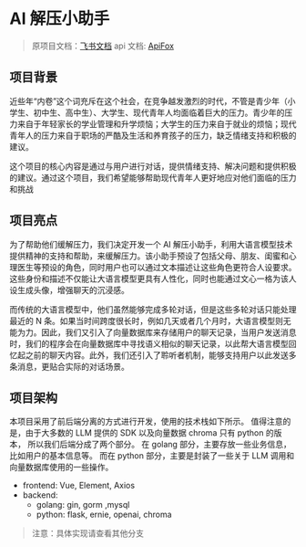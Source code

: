 # AI 解压小助手

> 原项目文档：[飞书文档](https://sxa0qplsp1j.feishu.cn/docx/IieUd7Rb8o8bJcxgu8FcPct4n1g)
> api 文档: [ApiFox](https://apifox.com/apidoc/shared-8da81565-7e10-4bc9-a216-c914d00c2345)

## 项目背景

近些年“内卷”这个词充斥在这个社会，在竞争越发激烈的时代，不管是青少年（小学生、初中生、高中生）、大学生、现代青年人均面临着巨大的压力。青少年的压力来自于年轻家长的学业管理和升学烦恼；大学生的压力来自于就业的烦恼；现代青年人的压力来自于职场的严酷及生活和养育孩子的压力，缺乏情绪支持和积极的建议。

这个项目的核心内容是通过与用户进行对话，提供情绪支持、解决问题和提供积极的建议。通过这个项目，我们希望能够帮助现代青年人更好地应对他们面临的压力和挑战

## 项目亮点

为了帮助他们缓解压力，我们决定开发一个 AI 解压小助手，利用大语言模型技术提供精神的支持和帮助，来缓解压力。该小助手预设了包括父母、朋友、闺蜜和心理医生等预设的角色，同时用户也可以通过文本描述让这些角色更符合人设要求。这些身份和描述不仅能让大语言模型更具有人性化，同时也能通过文心一格为该人设生成头像，增强聊天的沉浸感。

而传统的大语言模型中，他们虽然能够完成多轮对话，但是这些多轮对话只能处理最近的 N 条。如果当时间跨度很长时，例如几天或者几个月时，大语言模型则无能为力。因此，我们又引入了向量数据库来存储用户的聊天记录，当用户发送消息时，我们的程序会在向量数据库中寻找语义相似的聊天记录，以此帮大语言模型回忆起之前的聊天内容。此外，我们还引入了聆听者机制，能够支持用户以此发送多条消息，更贴合实际的对话场景。

## 项目架构

本项目采用了前后端分离的方式进行开发，使用的技术栈如下所示。
值得注意的是，由于大多数的 LLM 提供的 SDK 以及向量数据 chroma 只有 python 的版本，
所以我们后端分成了两个部分。
在 golang 部分，主要存放一些业务信息，比如用户的基本信息等。
而在 python 部分，主要是封装了一些关于 LLM 调用和向量数据库使用的一些操作。

-   frontend: Vue, Element, Axios
-   backend:
    -   golang: gin, gorm ,mysql
    -   python: flask, ernie, openai, chroma

> 注意：具体实现请查看其他分支
